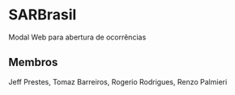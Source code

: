 # SARBrasil
Modal Web para abertura de ocorrências

## Membros
Jeff Prestes, Tomaz Barreiros, Rogerio Rodrigues, Renzo Palmieri